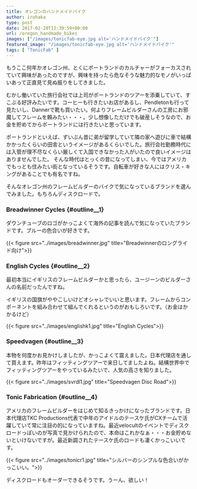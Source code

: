 ```yaml
---
title: オレゴンのハンドメイドバイク
author: irohaka
type: post
date: 2017-02-20T12:39:59+00:00
url: /oregon_handmade_bikes
images: ["/images/tonicfab-eye.jpg alt='ハンドメイドバイク'"]
featured_image: "/images/tonicfab-eye.jpg alt='ハンドメイドバイク'"
tags: [ "TonicFab" ]
---
```


もうここ何年かオレゴン州、とくにポートランドのカルチャーがフォーカスされていて興味があったのですが、興味を持ったら危なそうな魅力的なモノがいっぱいあって正直見て見ぬ振りをしてきました。
  
むかし働いていた旅行会社では上司がポートランドのツアーを添乗していて、すこぶる好評みたいです。コーヒーも行きたいお店があるし、Pendletonも行って見たいし、Dannerで靴も買いたい。何よりフレームビルダーさんの工房にお邪魔してフレームを頼みたい・・・。少し想像しただけでも破産しそうなので、お金を貯めてからポートランドには行きたいと思っています。
  
ポートランドといえば、ずいぶん昔に弟が留学していて隣の家へ遊びに車で結構かかったくらいの田舎というイメージがあるくらいでした。旅行会社勤務時代には入管が理不尽なくらい厳しくて入国できなかった人がいたので良いイメージはありませんでした。
そんな時代はとっくの昔になってしまい、今ではアメリカでもっとも住みたい街となっているそうです。自転車が好きな人にはクリス・キングがあることでも有名ですね。
  
そんなオレゴン州のフレームビルダーのバイクで気になっているブランドを選んでみました。もちろんディスクロードで。

### Breadwinner Cycles {#outline__1}

ダウンチューブのロゴがかっこよくて海外の記事を読んで気になっていたブランドです。ブルーの色合いが好きです。

{{< figure src="../images/breadwinner.jpg" title="Breadwinnerのロングライド向け">}}

### English Cycles {#outline__2}

最初本当にイギリスのフレームビルダーかと思ったら、ユージーンのビルダーさんの名前だったんですね。
  
イギリスの国旗がややこしいけどオシャレでいいと思います。フレームからコンポーネントを組み合わせて組んでくれるというのがおもしろいです。（お金はかかるけど）
  
{{< figure src="../images/englishk1.jpg" title="English Cycles">}}


### Speedvagen {#outline__3}

本物を何度かお見かけしましたが、かっこよくて震えました。日本代理店を通して買えます。昨年はフィッティングツアーで来日してましたよね。結構世界中でフィッティングツアーをやっているみたいで、人気の高さを知りました。

{{< figure src="../images/svrdl1.jpg" title="Speedvagen Disc Road">}}

### Tonic Fabrication {#outline__4}

アメリカのフレームビルダーをはじめて知るきっかけになったブランドです。日本代理店TKC Productions代表で中年のアイドルのテースケ氏がCXチームで活躍していて常に注目の的になっていますね。最近velocultのイベントでディスクロードっぽいのが写真で見かけられたので、本命はこれかなぁ・・・お金貯めないといけないですが。最近新調されたテースケ氏のロードも凄くかっこいいです。

{{< figure src="../images/tonicr1.jpg" title="シルバーのシンプルな色合いがかっこいい。">}}

ディスクロードもオーダーできるそうです。うーん、欲しい！